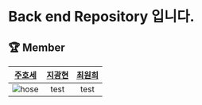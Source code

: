 &nbsp;
&nbsp; 
# **Back end Repository 입니다.**
## :trophy: **Member**
|[주호세](https://github.com/hose0728)|[지광현](https://github.com/JiGwangHyeon)|[최원희](https://github.com/whc1203)|
|:------:|:-----------:|:-----------:|
|![hose](https://avatars.githubusercontent.com/u/37391598?s=200&v=4)|test|test|
